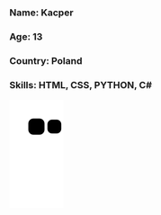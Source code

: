 ### Name: Kacper
### Age: 13
### Country: Poland
### Skills: HTML, CSS, PYTHON, C#
<img src="https://github.com/rafaballerini/rafaballerini/blob/output/github-contribution-grid-snake.svg" alt="sneke"></a>


